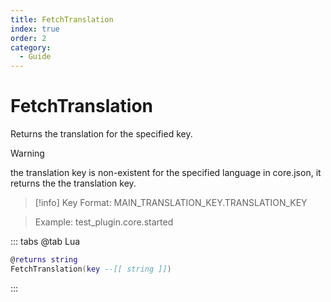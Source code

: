 ```yaml
---
title: FetchTranslation
index: true
order: 2
category:
  - Guide
---
```


# FetchTranslation
Returns the translation for the specified key.
> [!warning]
> the translation key is non-existent for the specified language in core.json, it returns the the translation key.

> [!info]
> Key Format: MAIN_TRANSLATION_KEY.TRANSLATION_KEY

> Example: test_plugin.core.started


::: tabs
@tab Lua
```lua
@returns string
FetchTranslation(key --[[ string ]])
```

:::